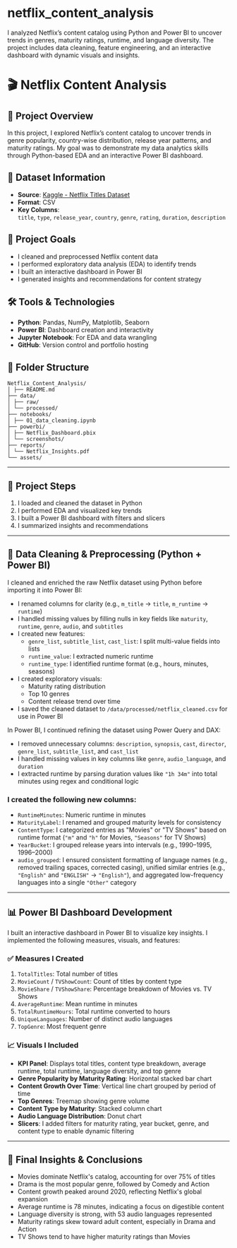# netflix_content_analysis
I analyzed Netflix’s content catalog using Python and Power BI to uncover trends in genres, maturity ratings, runtime, and language diversity. The project includes data cleaning, feature engineering, and an interactive dashboard with dynamic visuals and insights.

# 🎬 Netflix Content Analysis

## 📌 Project Overview

In this project, I explored Netflix’s content catalog to uncover trends in genre popularity, country-wise distribution, release year patterns, and maturity ratings. My goal was to demonstrate my data analytics skills through Python-based EDA and an interactive Power BI dashboard.

## 📂 Dataset Information

- **Source**: [Kaggle - Netflix Titles Dataset](https://www.kaggle.com/datasets/alluringxstalwart/netflix-data)
- **Format**: CSV
- **Key Columns**:  
  `title`, `type`, `release_year`, `country`, `genre`, `rating`, `duration`, `description`

## 🎯 Project Goals

- I cleaned and preprocessed Netflix content data  
- I performed exploratory data analysis (EDA) to identify trends  
- I built an interactive dashboard in Power BI  
- I generated insights and recommendations for content strategy

## 🛠️ Tools & Technologies

- **Python**: Pandas, NumPy, Matplotlib, Seaborn  
- **Power BI**: Dashboard creation and interactivity  
- **Jupyter Notebook**: For EDA and data wrangling  
- **GitHub**: Version control and portfolio hosting

## 📁 Folder Structure

```
Netflix_Content_Analysis/
│ ├── README.md
├── data/
│ ├── raw/
│ └── processed/
├── notebooks/
│ ├── 01_data_cleaning.ipynb
├── powerbi/
│ ├── Netflix_Dashboard.pbix
│ └── screenshots/
├── reports/
│ └── Netflix_Insights.pdf
└── assets/
```

---

## 🚀 Project Steps

1. I loaded and cleaned the dataset in Python  
2. I performed EDA and visualized key trends  
3. I built a Power BI dashboard with filters and slicers  
4. I summarized insights and recommendations

---

## 🧼 Data Cleaning & Preprocessing (Python + Power BI)

I cleaned and enriched the raw Netflix dataset using Python before importing it into Power BI:

- I renamed columns for clarity (e.g., `m_title` → `title`, `m_runtime` → `runtime`)  
- I handled missing values by filling nulls in key fields like `maturity`, `runtime`, `genre`, `audio`, and `subtitles`  
- I created new features:
  - `genre_list`, `subtitle_list`, `cast_list`: I split multi-value fields into lists  
  - `runtime_value`: I extracted numeric runtime  
  - `runtime_type`: I identified runtime format (e.g., hours, minutes, seasons)  
- I created exploratory visuals:
  - Maturity rating distribution  
  - Top 10 genres  
  - Content release trend over time  
- I saved the cleaned dataset to `/data/processed/netflix_cleaned.csv` for use in Power BI

In Power BI, I continued refining the dataset using Power Query and DAX:

- I removed unnecessary columns: `description`, `synopsis`, `cast`, `director`, `genre_list`, `subtitle_list`, and `cast_list`  
- I handled missing values in key columns like `genre`, `audio_language`, and `duration`  
- I extracted runtime by parsing duration values like `"1h 34m"` into total minutes using regex and conditional logic  

### I created the following new columns:

- `RuntimeMinutes`: Numeric runtime in minutes  
- `MaturityLabel`: I renamed and grouped maturity levels for consistency  
- `ContentType`: I categorized entries as "Movies" or "TV Shows" based on runtime format (`"m"` and `"h"` for Movies, `"Seasons"` for TV Shows)  
- `YearBucket`: I grouped release years into intervals (e.g., 1990–1995, 1996–2000)  
- `audio_grouped`: I ensured consistent formatting of language names (e.g., removed trailing spaces, corrected casing), unified similar entries (e.g., `"English"` and `"ENGLISH"` → `"English"`), and aggregated low-frequency languages into a single `"Other"` category  

---

## 📊 Power BI Dashboard Development

I built an interactive dashboard in Power BI to visualize key insights. I implemented the following measures, visuals, and features:

### ✅ Measures I Created

1. `TotalTitles`: Total number of titles  
2. `MovieCount` / `TVShowCount`: Count of titles by content type  
3. `MovieShare` / `TVShowShare`: Percentage breakdown of Movies vs. TV Shows  
4. `AverageRuntime`: Mean runtime in minutes  
5. `TotalRuntimeHours`: Total runtime converted to hours  
6. `UniqueLanguages`: Number of distinct audio languages  
7. `TopGenre`: Most frequent genre

### 📈 Visuals I Included

- **KPI Panel**: Displays total titles, content type breakdown, average runtime, total runtime, language diversity, and top genre  
- **Genre Popularity by Maturity Rating**: Horizontal stacked bar chart  
- **Content Growth Over Time**: Vertical line chart grouped by period of time  
- **Top Genres**: Treemap showing genre volume  
- **Content Type by Maturity**: Stacked column chart  
- **Audio Language Distribution**: Donut chart  
- **Slicers**: I added filters for maturity rating, year bucket, genre, and content type to enable dynamic filtering  

---

## 📌 Final Insights & Conclusions

- Movies dominate Netflix's catalog, accounting for over 75% of titles  
- Drama is the most popular genre, followed by Comedy and Action  
- Content growth peaked around 2020, reflecting Netflix's global expansion  
- Average runtime is 78 minutes, indicating a focus on digestible content  
- Language diversity is strong, with 53 audio languages represented  
- Maturity ratings skew toward adult content, especially in Drama and Action  
- TV Shows tend to have higher maturity ratings than Movies
